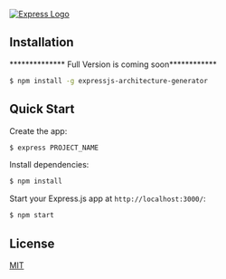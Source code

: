 [![Express Logo](https://i.cloudup.com/zfY6lL7eFa-3000x3000.png)](http://expressjs.com/)

## Installation

************** Full Version is coming soon************ 

```sh
$ npm install -g expressjs-architecture-generator
```

## Quick Start


Create the app:

```bash
$ express PROJECT_NAME
```

Install dependencies:

```bash
$ npm install
```

Start your Express.js app at `http://localhost:3000/`:

```bash
$ npm start
```

## License

[MIT](LICENSE)